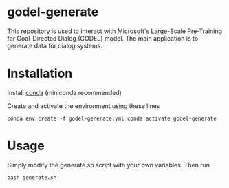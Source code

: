 # godel-generate
This repository is used to interact with Microsoft's Large-Scale Pre-Training for Goal-Directed Dialog (GODEL) model.
The main application is to generate data for dialog systems.

# Installation

Install [conda](https://conda.io/projects/conda/en/latest/user-guide/install/index.html) (miniconda recommended)

Create and activate the environment using these lines

`
conda env create -f godel-generate.yml
conda activate godel-generate
`

# Usage

Simply modify the generate.sh script with your own variables. Then run

`bash generate.sh`